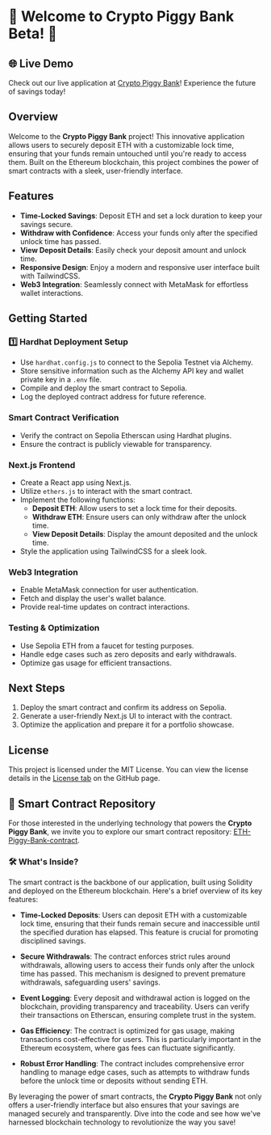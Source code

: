 # 🚀 Welcome to Crypto Piggy Bank Beta! 🌟

## 🌐 Live Demo
Check out our live application at [Crypto Piggy Bank](https://crypto-piggy.vercel.app/)! Experience the future of savings today!

## Overview
Welcome to the **Crypto Piggy Bank** project! This innovative application allows users to securely deposit ETH with a customizable lock time, ensuring that your funds remain untouched until you're ready to access them. Built on the Ethereum blockchain, this project combines the power of smart contracts with a sleek, user-friendly interface.

## Features
- **Time-Locked Savings**: Deposit ETH and set a lock duration to keep your savings secure.
- **Withdraw with Confidence**: Access your funds only after the specified unlock time has passed.
- **View Deposit Details**: Easily check your deposit amount and unlock time.
- **Responsive Design**: Enjoy a modern and responsive user interface built with TailwindCSS.
- **Web3 Integration**: Seamlessly connect with MetaMask for effortless wallet interactions.

## Getting Started

### 1️⃣ Hardhat Deployment Setup
- Use `hardhat.config.js` to connect to the Sepolia Testnet via Alchemy.
- Store sensitive information such as the Alchemy API key and wallet private key in a `.env` file.
- Compile and deploy the smart contract to Sepolia.
- Log the deployed contract address for future reference.

### Smart Contract Verification
- Verify the contract on Sepolia Etherscan using Hardhat plugins.
- Ensure the contract is publicly viewable for transparency.

### Next.js Frontend
- Create a React app using Next.js.
- Utilize `ethers.js` to interact with the smart contract.
- Implement the following functions:
  - **Deposit ETH**: Allow users to set a lock time for their deposits.
  - **Withdraw ETH**: Ensure users can only withdraw after the unlock time.
  - **View Deposit Details**: Display the amount deposited and the unlock time.
- Style the application using TailwindCSS for a sleek look.

### Web3 Integration
- Enable MetaMask connection for user authentication.
- Fetch and display the user's wallet balance.
- Provide real-time updates on contract interactions.

### Testing & Optimization
- Use Sepolia ETH from a faucet for testing purposes.
- Handle edge cases such as zero deposits and early withdrawals.
- Optimize gas usage for efficient transactions.

## Next Steps
1. Deploy the smart contract and confirm its address on Sepolia.
2. Generate a user-friendly Next.js UI to interact with the contract.
3. Optimize the application and prepare it for a portfolio showcase.

## License
This project is licensed under the MIT License. You can view the license details in the [License tab](https://github.com/Eiad/ETH-Piggy-Bank?tab=License-1-ov-file) on the GitHub page.

## 🔗 Smart Contract Repository

For those interested in the underlying technology that powers the **Crypto Piggy Bank**, we invite you to explore our smart contract repository: [ETH-Piggy-Bank-contract](https://github.com/Eiad/ETH-Piggy-Bank-contract).

### 🛠️ What's Inside?

The smart contract is the backbone of our application, built using Solidity and deployed on the Ethereum blockchain. Here's a brief overview of its key features:

- **Time-Locked Deposits**: Users can deposit ETH with a customizable lock time, ensuring that their funds remain secure and inaccessible until the specified duration has elapsed. This feature is crucial for promoting disciplined savings.

- **Secure Withdrawals**: The contract enforces strict rules around withdrawals, allowing users to access their funds only after the unlock time has passed. This mechanism is designed to prevent premature withdrawals, safeguarding users' savings.

- **Event Logging**: Every deposit and withdrawal action is logged on the blockchain, providing transparency and traceability. Users can verify their transactions on Etherscan, ensuring complete trust in the system.

- **Gas Efficiency**: The contract is optimized for gas usage, making transactions cost-effective for users. This is particularly important in the Ethereum ecosystem, where gas fees can fluctuate significantly.

- **Robust Error Handling**: The contract includes comprehensive error handling to manage edge cases, such as attempts to withdraw funds before the unlock time or deposits without sending ETH.

By leveraging the power of smart contracts, the **Crypto Piggy Bank** not only offers a user-friendly interface but also ensures that your savings are managed securely and transparently. Dive into the code and see how we've harnessed blockchain technology to revolutionize the way you save!
